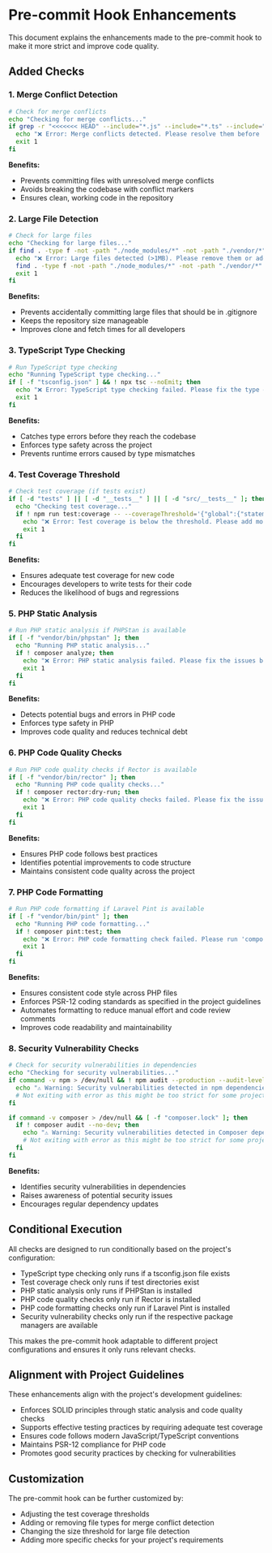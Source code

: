 # Pre-commit Hook Enhancements

This document explains the enhancements made to the pre-commit hook to make it more strict and improve code quality.

## Added Checks

### 1. Merge Conflict Detection

```sh
# Check for merge conflicts
echo "Checking for merge conflicts..."
if grep -r "<<<<<<< HEAD" --include="*.js" --include="*.ts" --include="*.php" --include="*.json" .; then
  echo "❌ Error: Merge conflicts detected. Please resolve them before committing."
  exit 1
fi
```

**Benefits:**

- Prevents committing files with unresolved merge conflicts
- Avoids breaking the codebase with conflict markers
- Ensures clean, working code in the repository

### 2. Large File Detection

```sh
# Check for large files
echo "Checking for large files..."
if find . -type f -not -path "./node_modules/*" -not -path "./vendor/*" -size +1M | grep -q .; then
  echo "❌ Error: Large files detected (>1MB). Please remove them or add to .gitignore."
  find . -type f -not -path "./node_modules/*" -not -path "./vendor/*" -size +1M
  exit 1
fi
```

**Benefits:**

- Prevents accidentally committing large files that should be in .gitignore
- Keeps the repository size manageable
- Improves clone and fetch times for all developers

### 3. TypeScript Type Checking

```sh
# Run TypeScript type checking
echo "Running TypeScript type checking..."
if [ -f "tsconfig.json" ] && ! npx tsc --noEmit; then
  echo "❌ Error: TypeScript type checking failed. Please fix the type errors before committing."
  exit 1
fi
```

**Benefits:**

- Catches type errors before they reach the codebase
- Enforces type safety across the project
- Prevents runtime errors caused by type mismatches

### 4. Test Coverage Threshold

```sh
# Check test coverage (if tests exist)
if [ -d "tests" ] || [ -d "__tests__" ] || [ -d "src/__tests__" ]; then
  echo "Checking test coverage..."
  if ! npm run test:coverage -- --coverageThreshold='{"global":{"statements":70,"branches":70,"functions":70,"lines":70}}'; then
    echo "❌ Error: Test coverage is below the threshold. Please add more tests."
    exit 1
  fi
fi
```

**Benefits:**

- Ensures adequate test coverage for new code
- Encourages developers to write tests for their code
- Reduces the likelihood of bugs and regressions

### 5. PHP Static Analysis

```sh
# Run PHP static analysis if PHPStan is available
if [ -f "vendor/bin/phpstan" ]; then
  echo "Running PHP static analysis..."
  if ! composer analyze; then
    echo "❌ Error: PHP static analysis failed. Please fix the issues before committing."
    exit 1
  fi
fi
```

**Benefits:**

- Detects potential bugs and errors in PHP code
- Enforces type safety in PHP
- Improves code quality and reduces technical debt

### 6. PHP Code Quality Checks

```sh
# Run PHP code quality checks if Rector is available
if [ -f "vendor/bin/rector" ]; then
  echo "Running PHP code quality checks..."
  if ! composer rector:dry-run; then
    echo "❌ Error: PHP code quality checks failed. Please fix the issues before committing."
    exit 1
  fi
fi
```

**Benefits:**

- Ensures PHP code follows best practices
- Identifies potential improvements to code structure
- Maintains consistent code quality across the project

### 7. PHP Code Formatting

```sh
# Run PHP code formatting if Laravel Pint is available
if [ -f "vendor/bin/pint" ]; then
  echo "Running PHP code formatting..."
  if ! composer pint:test; then
    echo "❌ Error: PHP code formatting check failed. Please run 'composer pint' to fix the issues before committing."
    exit 1
  fi
fi
```

**Benefits:**

- Ensures consistent code style across PHP files
- Enforces PSR-12 coding standards as specified in the project guidelines
- Automates formatting to reduce manual effort and code review comments
- Improves code readability and maintainability

### 8. Security Vulnerability Checks

```sh
# Check for security vulnerabilities in dependencies
echo "Checking for security vulnerabilities..."
if command -v npm > /dev/null && ! npm audit --production --audit-level=high; then
  echo "⚠️ Warning: Security vulnerabilities detected in npm dependencies."
  # Not exiting with error as this might be too strict for some projects
fi

if command -v composer > /dev/null && [ -f "composer.lock" ]; then
  if ! composer audit --no-dev; then
    echo "⚠️ Warning: Security vulnerabilities detected in Composer dependencies."
    # Not exiting with error as this might be too strict for some projects
  fi
fi
```

**Benefits:**

- Identifies security vulnerabilities in dependencies
- Raises awareness of potential security issues
- Encourages regular dependency updates

## Conditional Execution

All checks are designed to run conditionally based on the project's configuration:

- TypeScript type checking only runs if a tsconfig.json file exists
- Test coverage check only runs if test directories exist
- PHP static analysis only runs if PHPStan is installed
- PHP code quality checks only run if Rector is installed
- PHP code formatting checks only run if Laravel Pint is installed
- Security vulnerability checks only run if the respective package managers are available

This makes the pre-commit hook adaptable to different project configurations and ensures it only runs relevant checks.

## Alignment with Project Guidelines

These enhancements align with the project's development guidelines:

- Enforces SOLID principles through static analysis and code quality checks
- Supports effective testing practices by requiring adequate test coverage
- Ensures code follows modern JavaScript/TypeScript conventions
- Maintains PSR-12 compliance for PHP code
- Promotes good security practices by checking for vulnerabilities

## Customization

The pre-commit hook can be further customized by:

- Adjusting the test coverage thresholds
- Adding or removing file types for merge conflict detection
- Changing the size threshold for large file detection
- Adding more specific checks for your project's requirements
